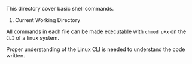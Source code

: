 This directory cover basic shell commands.

1. Current Working Directory

All commands in each file can be made executable with ```chmod u+x```
on the ```CLI``` of a linux system.

Proper understanding of the Linux CLI is needed to understand the code
written.

